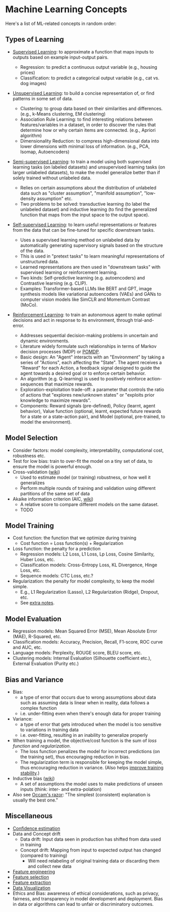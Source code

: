 # Machine Learning Concepts

Here's a list of ML-related concepts in random order:

## Types of Learning

- [Supervised Learning](https://www.ibm.com/topics/supervised-learning): to approximate a function that maps inputs to outputs based on example input-output pairs.
  - Regression: to predict a continuous output variable (e.g., housing prices)
  - Classification: to predict a categorical output variable (e.g., cat vs. dog images)

- [Unsupervised Learning](https://www.ibm.com/topics/unsupervised-learning): to build a concise representation of, or find patterns in some set of data.
  - Clustering: to group data based on their similarities and differences. (e.g., k-Means clustering, EM clustering)
  - Association Rule Learning: to find interesting relations between features/variables in a dataset, in order to discover the rules that determine how or why certain items are connected. (e.g., Apriori algorithm)
  - Dimensionality Reduction: to compress high-dimensional data into lower dimensions with minimal loss of information. (e.g., PCA, Isomap, Autoencoders)

- [Semi-supervised Learning](https://www.ibm.com/topics/semi-supervised-learning): to train a model using both supervised learning tasks (on labeled datasets) and unsupervised learning tasks (on larger unlabeled datasets), to make the model generalize better than if solely trained without unlabeled data.
  - Relies on certain assumptions about the distribution of unlabeled data such as "cluster assumption", "manifold assumption", "low-density assumption" etc.
  - Two problems to be solved: transductive learning (to label the unlabeled dataset) and inductive learning (to find the generalized function that maps from the input space to the output space).

- [Self-supervised Learning](https://www.ibm.com/topics/self-supervised-learning): to learn useful representations or features from the data that can be fine-tuned for specific downstream tasks.
  - Uses a supervised learning method on unlabeled data by automatically generating supervisory signals based on the structure of the data.
  - This is used in "pretext tasks" to learn meaningful representations of unstructured data.
  - Learned representations are then used in "downstream tasks" with supervised learning or reinforcement learning.
  - Two kinds: Self-predictive learning (e.g. autoencoders) and Contrastive learning (e.g. CLIP).
  - Examples: Transformer-based LLMs like BERT and GPT, image synthesis models like variational autoencoders (VAEs) and GANs to computer vision models like SimCLR and Momentum Contrast (MoCo).

- [Reinforcement Learning](https://www.ibm.com/topics/reinforcement-learning): to train an autonomous agent to make optimal decisions and act in response to its environment, through trial-and-error.
  - Addresses sequential decision-making problems in uncertain and dynamic environments.
  - Literature widely formulate such relationships in terms of Markov decision processes (MDP) or [POMDP](https://en.wikipedia.org/wiki/Partially_observable_Markov_decision_process).
  - Basic design: An "Agent" interacts with an "Environment" by taking a series of "Actions", each affecting the "State". The agent receives a "Reward" for each Action, a feedback signal designed to guide the agent towards a desired goal or to enforce certain behavior.
  - An algorithm (e.g. Q-learning) is used to positively reinforce action-sequences that maximize rewards.
  - Exploration-exploitation trade-off: a parameter that controls the ratio of actions that "explores new/unknown states" or "exploits prior knowledge to maximize rewards".
  - Components: Reward signals (pre-defined), Policy (learnt, agent behavior), Value function (optional, learnt, expected future rewards for a state or a state-action pair), and Model (optional, pre-trained, to model the environment).

## Model Selection

- Consider factors: model complexity, interpretability, computational cost, robustness etc.
- Test for low bias: train to over-fit the model on a tiny set of data, to ensure the model is powerful enough.
- Cross-validation ([wiki](https://en.wikipedia.org/wiki/Cross-validation_%28statistics%29))
  - Used to estimate model (or training) robustness, or how well it generalizes
  - Perform multiple rounds of training and validation using different partitions of the same set of data
- Akaike information criterion (AIC, [wiki](https://en.wikipedia.org/wiki/Akaike_information_criterion))
  - A relative score to compare different models on the same dataset.
  - TODO

## Model Training

- Cost function: the function that we optimize during training
  - Cost function = Loss function(s) + Regularization
- Loss function: the penalty for a prediction
  - Regression models: L2 Loss, L1 Loss, Lp Loss, Cosine Similarity, Huber Loss, etc.
  - Classification models: Cross-Entropy Loss, KL Divergence, Hinge Loss, etc.
  - Sequence models: CTC Loss, etc.?
- Regularization: the penalty for model complexity, to keep the model simple.
  - E.g., L1 Regularization (Lasso), L2 Regularization (Ridge), Dropout, etc.
  - See [extra notes](./2023-07.md#regularization).

## Model Evaluation

- Regression models: Mean Squared Error (MSE), Mean Absolute Error (MAE), R-Squared, etc.
- Classification models: Accuracy, Precision, Recall, F1-score, ROC curve and AUC, etc.
- Language models: Perplexity, ROUGE score, BLEU score, etc.
- Clustering models: Internal Evaluation (Silhouette coefficient etc.), External Evaluation (Purity etc.)

## Bias and Variance

- Bias:
  - a type of error that occurs due to wrong assumptions about data such as assuming data is linear when in reality, data follows a complex function
  - i.e. under-fitting even when there's enough data for proper training
- Variance:
  - a type of error that gets introduced when the model is too sensitive to variations in training data
  - i.e. over-fitting, resulting in an inability to generalize properly
- When training a model, the objective/cost function is the sum of *loss function* and *regularization*.
  - The loss function penalizes the model for incorrect predictions (on the training set), thus encouraging reduction in bias.
  - The regularization term is responsible for keeping the model simple, thus encouraging reduction in variance. (Also helps [improve training stability](./2023-07.md#regularization).)
- Inductive bias ([wiki](https://en.wikipedia.org/wiki/Inductive_bias))
  - A set of assumptions the model uses to make predictions of unseen inputs (think: inter- and extra-polation)
- Also see [Occam's razor](https://en.wikipedia.org/wiki/Occam's_razor): "The simplest (consistent) explanation is usually the best one."

## Miscellaneous

- [Confidence estimation](./2023-05.md#confidence-estimation)
- Data and Concept drift
  - Data drift: Input data seen in production has shifted from data used in training
  - Concept drift: Mapping from input to expected output has changed (compared to training)
    - Will need relabeling of original training data or discarding them and collect new data
- [Feature engineering](./2024-07.md#feature-engineering)
- [Feature selection](./2023-05.md#feature-selection)
- [Feature extraction](./2023-05.md#feature-extraction)
- [Data Visualization](./2023-05.md#data-visualization)
- Ethics and Bias: awareness of ethical considerations, such as privacy, fairness, and transparency in model development and deployment. Bias in data or algorithms can lead to unfair or discriminatory outcomes.
